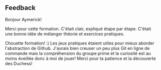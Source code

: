 ## Feedback
Bonjour Aymerick!

Merci pour cette formation.
C'était clair, expliqué étape par étape. C'était une bonne idée de mélanger théorie et exercices pratiques.


Chouette formation! :)
Les jeux pratiques étaient utiles pour mieux aborder l'abstraction de Github.
J'aurais bien creuser un peu plus Git en ligne de commande mais la compréhension du groupe prime et la curiosité est au moins éveillée donc à moi de jouer!
Merci pour ta patience et la découverte des Duchess! 
